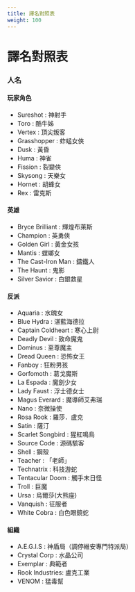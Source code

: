```yaml
---
title: 譯名對照表
weight: 100
---
```

# 譯名對照表


### 人名
#### 玩家角色
* Sureshot : 神射手
* Toro : 酷牛姊
* Vertex : 頂尖叛客
* Grasshopper : 蚱蜢女俠
* Dusk : 黃昏
* Huma : 神雀
* Fission : 裂變俠
* Skysong : 天樂女
* Hornet : 胡蜂女
* Rex : 雷克斯

#### 英雄
* Bryce Brilliant : 輝煌布萊斯
* Champion : 英勇俠
* Golden Girl : 黃金女孩
* Mantis : 螳螂女
* The Cast-Iron Man : 鑄鐵人
* The Haunt : 鬼影
* Silver Savior : 白銀救星

#### 反派
* Aquaria : 水魄女
* Blue Hydra : 湛藍海德拉
* Captain Coldheart : 寒心上尉
* Deadly Devil : 致命魔鬼
* Dominus : 至尊魔主
* Dread Queen : 恐怖女王
* Fanboy : 狂粉男孩
* Gorfomoth : 葛戈魔斯
* La Espada : 魔劍少女
* Lady Faust : 浮士德女士
* Magus Everard : 魔導師艾弗瑞
* Nano : 奈微操使
* Rosa Rook : 羅莎．盧克
* Satin : 薩汀
* Scarlet Songbird : 猩紅鳴鳥
* Source Code : 源碼駭客
* Shell : 鋼殼
* Teacher : 「老師」
* Technatrix : 科技游蛇
* Tentacular Doom : 觸手末日怪
* Troll : 巨魔
* Ursa : 烏爾莎(大熊座)
* Vanquish : 征服者
* White Cobra : 白色眼鏡蛇

#### 組織
* A.E.G.I.S : 神盾局（調停維安專門特派局）
* Crystal Corp : 水晶公司
* Exemplar : 典範者
* Rook Industries: 盧克工業
* VENOM : 猛毒幫
